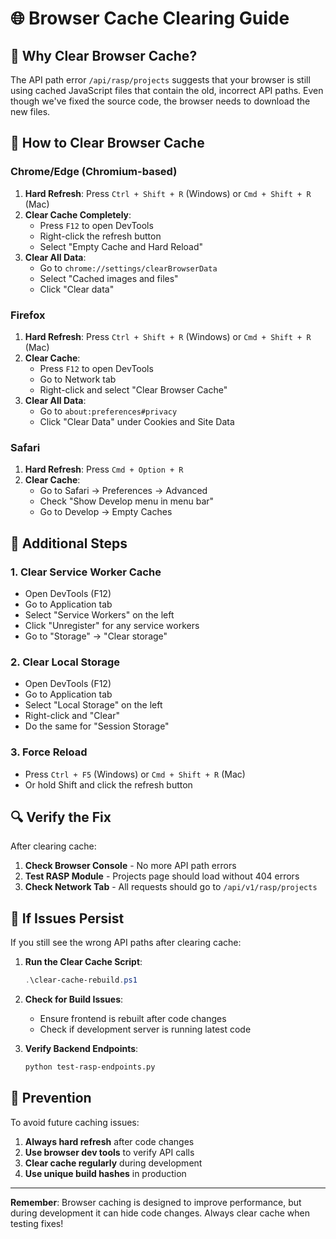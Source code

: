 # 🌐 **Browser Cache Clearing Guide**

## 🚨 **Why Clear Browser Cache?**

The API path error `/api/rasp/projects` suggests that your browser is still using cached JavaScript files that contain the old, incorrect API paths. Even though we've fixed the source code, the browser needs to download the new files.

## 🔧 **How to Clear Browser Cache**

### **Chrome/Edge (Chromium-based)**
1. **Hard Refresh**: Press `Ctrl + Shift + R` (Windows) or `Cmd + Shift + R` (Mac)
2. **Clear Cache Completely**:
   - Press `F12` to open DevTools
   - Right-click the refresh button
   - Select "Empty Cache and Hard Reload"
3. **Clear All Data**:
   - Go to `chrome://settings/clearBrowserData`
   - Select "Cached images and files"
   - Click "Clear data"

### **Firefox**
1. **Hard Refresh**: Press `Ctrl + Shift + R` (Windows) or `Cmd + Shift + R` (Mac)
2. **Clear Cache**:
   - Press `F12` to open DevTools
   - Go to Network tab
   - Right-click and select "Clear Browser Cache"
3. **Clear All Data**:
   - Go to `about:preferences#privacy`
   - Click "Clear Data" under Cookies and Site Data

### **Safari**
1. **Hard Refresh**: Press `Cmd + Option + R`
2. **Clear Cache**:
   - Go to Safari → Preferences → Advanced
   - Check "Show Develop menu in menu bar"
   - Go to Develop → Empty Caches

## 🧹 **Additional Steps**

### **1. Clear Service Worker Cache**
- Open DevTools (F12)
- Go to Application tab
- Select "Service Workers" on the left
- Click "Unregister" for any service workers
- Go to "Storage" → "Clear storage"

### **2. Clear Local Storage**
- Open DevTools (F12)
- Go to Application tab
- Select "Local Storage" on the left
- Right-click and "Clear"
- Do the same for "Session Storage"

### **3. Force Reload**
- Press `Ctrl + F5` (Windows) or `Cmd + Shift + R` (Mac)
- Or hold Shift and click the refresh button

## 🔍 **Verify the Fix**

After clearing cache:

1. **Check Browser Console** - No more API path errors
2. **Test RASP Module** - Projects page should load without 404 errors
3. **Check Network Tab** - All requests should go to `/api/v1/rasp/projects`

## 🚀 **If Issues Persist**

If you still see the wrong API paths after clearing cache:

1. **Run the Clear Cache Script**:
   ```powershell
   .\clear-cache-rebuild.ps1
   ```

2. **Check for Build Issues**:
   - Ensure frontend is rebuilt after code changes
   - Check if development server is running latest code

3. **Verify Backend Endpoints**:
   ```bash
   python test-rasp-endpoints.py
   ```

## 📝 **Prevention**

To avoid future caching issues:

1. **Always hard refresh** after code changes
2. **Use browser dev tools** to verify API calls
3. **Clear cache regularly** during development
4. **Use unique build hashes** in production

---

**Remember**: Browser caching is designed to improve performance, but during development it can hide code changes. Always clear cache when testing fixes!
